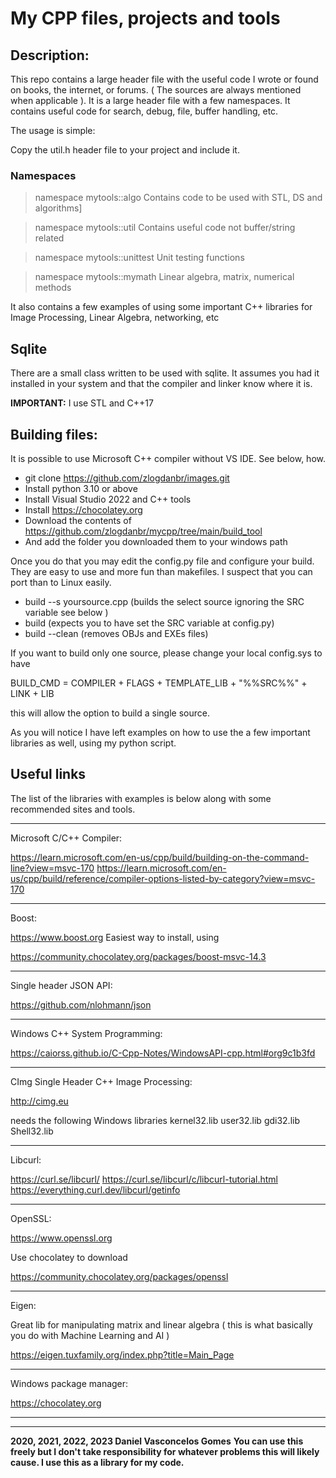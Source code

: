 # My CPP files, projects and tools


## Description:

This repo contains a large header file with the useful code I wrote or found on books, the internet, or forums. 
( The sources are always mentioned when applicable ). 
It is a large header file with a few namespaces. 
It contains useful code for search, debug, file, buffer handling, etc.


The usage is simple:

Copy the util.h header file to your project and include it. 


### Namespaces

>namespace mytools::algo
Contains code to be used with STL, DS and algorithms]

>namespace mytools::util
Contains useful code not buffer/string related

>namespace mytools::unittest
Unit testing functions

>namespace mytools::mymath
Linear algebra, matrix, numerical methods

It also contains a few examples of using some important C++ libraries for Image Processing, Linear Algebra, networking, etc

## Sqlite

There are a small class written to be used with sqlite. It assumes you had it installed in your system and that the compiler and linker know where it is.


**IMPORTANT:**
I use STL and C++17

## Building files:

It is possible to use Microsoft C++ compiler without VS IDE.  See below, how.


* git clone https://github.com/zlogdanbr/images.git
* Install python 3.10 or above
* Install Visual Studio 2022 and C++ tools
* Install https://chocolatey.org
* Download the contents of https://github.com/zlogdanbr/mycpp/tree/main/build_tool
* And add the folder you downloaded them to your windows path

Once you do that you may edit the config.py file and configure your build. 
They are easy to use and more fun than makefiles. I suspect that you can port than to Linux easily.

* build --s yoursource.cpp 	 (builds the select source ignoring the SRC variable see below )
* build						 (expects you to have set the SRC variable at config.py)
* build --clean				 (removes OBJs and EXEs files)


If you want to build only one source, please change your local config.sys to have 

BUILD_CMD     = COMPILER + FLAGS + TEMPLATE_LIB + "%%SRC%%" + LINK + LIB

this will allow the option to build a single source.


As you will notice I have left examples on how to use the a few important libraries as well, 
using my python script. 

## Useful links

The list of the libraries with examples is below along with some recommended sites and tools.

-----------------------------------------------------------------------------------------------
Microsoft C/C++ Compiler: 

https://learn.microsoft.com/en-us/cpp/build/building-on-the-command-line?view=msvc-170
https://learn.microsoft.com/en-us/cpp/build/reference/compiler-options-listed-by-category?view=msvc-170


-----------------------------------------------------------------------------------------------
Boost:

https://www.boost.org
Easiest way to install, using 

https://community.chocolatey.org/packages/boost-msvc-14.3


-----------------------------------------------------------------------------------------------
Single header JSON API:

https://github.com/nlohmann/json

-----------------------------------------------------------------------------------------------
Windows C++ System Programming:

https://caiorss.github.io/C-Cpp-Notes/WindowsAPI-cpp.html#org9c1b3fd

-----------------------------------------------------------------------------------------------
CImg Single Header C++ Image Processing:

http://cimg.eu

needs the following Windows libraries
kernel32.lib user32.lib gdi32.lib Shell32.lib

-----------------------------------------------------------------------------------------------
Libcurl:

https://curl.se/libcurl/
https://curl.se/libcurl/c/libcurl-tutorial.html
https://everything.curl.dev/libcurl/getinfo


-----------------------------------------------------------------------------------------------
OpenSSL:

https://www.openssl.org

Use chocolatey to download

https://community.chocolatey.org/packages/openssl


-----------------------------------------------------------------------------------------------
Eigen:

Great lib for manipulating matrix and linear algebra ( this is what basically you do with Machine Learning and AI )

https://eigen.tuxfamily.org/index.php?title=Main_Page

-----------------------------------------------------------------------------------------------
Windows package manager:

https://chocolatey.org

-----------------------------------------------------------------------------------------------
_________________________________________________
**2020, 2021, 2022, 2023 Daniel Vasconcelos Gomes**
**You can use this freely but I don't take responsibility for whatever problems this will likely cause. I use this as a library for my code.**
